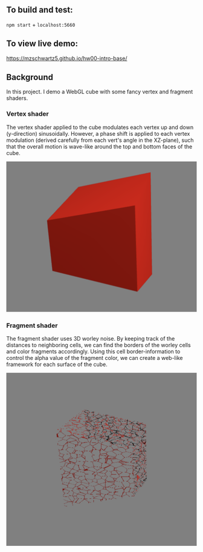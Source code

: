 ## To build and test:
`npm start` + `localhost:5660`

## To view live demo:
https://mzschwartz5.github.io/hw00-intro-base/

## Background
In this project. I demo a WebGL cube with some fancy vertex and fragment shaders.

### Vertex shader
The vertex shader applied to the cube modulates each vertex up and down (y-direction) sinusoidally. However, a phase shift is applied to each vertex modulation (derived carefully from each vert's angle in the XZ-plane), such that the overall motion is wave-like around the top and bottom faces of the cube.

![Vertex shader screencap](images/VertShaderExample.png)

### Fragment shader
The fragment shader uses 3D worley noise. By keeping track of the distances to neighboring cells, we can find the borders of the worley cells and color fragments accordingly. Using this cell border-information to control the alpha value of the fragment color, we can create a web-like framework for each surface of the cube.

![Fragment shader screencap](images/FragShaderExample.png)
